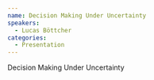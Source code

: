```yaml
--- 
name: Decision Making Under Uncertainty 
speakers: 
  - Lucas Böttcher 
categories:
  - Presentation
---
```


Decision Making Under Uncertainty